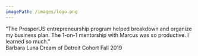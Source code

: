 ```yaml
---
imagePath: /images/logo.png
---
```

"The ProsperUS entrepreneurship program helped breakdown and organize my business plan. The 1-on-1 mentorship with Marcus was so productive. I learned so much."
<br>
Barbara Luna
Dream of Detroit Cohort
Fall 2019
